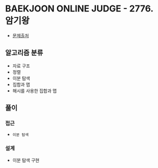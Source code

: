 # BAEKJOON ONLINE JUDGE - 2776. 암기왕

- [문제출처](https://www.acmicpc.net/problem/2776 '2776. 암기왕')

## 알고리즘 분류

- 자료 구조
- 정렬
- 이분 탐색
- 집합과 맵
- 해시를 사용한 집합과 맵

## 풀이

### 접근

- `이분 탐색`

### 설계

- 이분 탐색 구현
